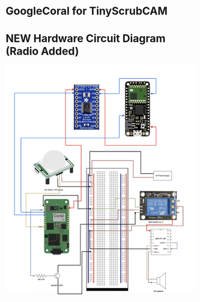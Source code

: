 # GoogleCoral for TinyScrubCAM

# NEW Hardware Circuit Diagram (Radio Added)

![image](./images/googleCoralCircuitDiagram.png)
